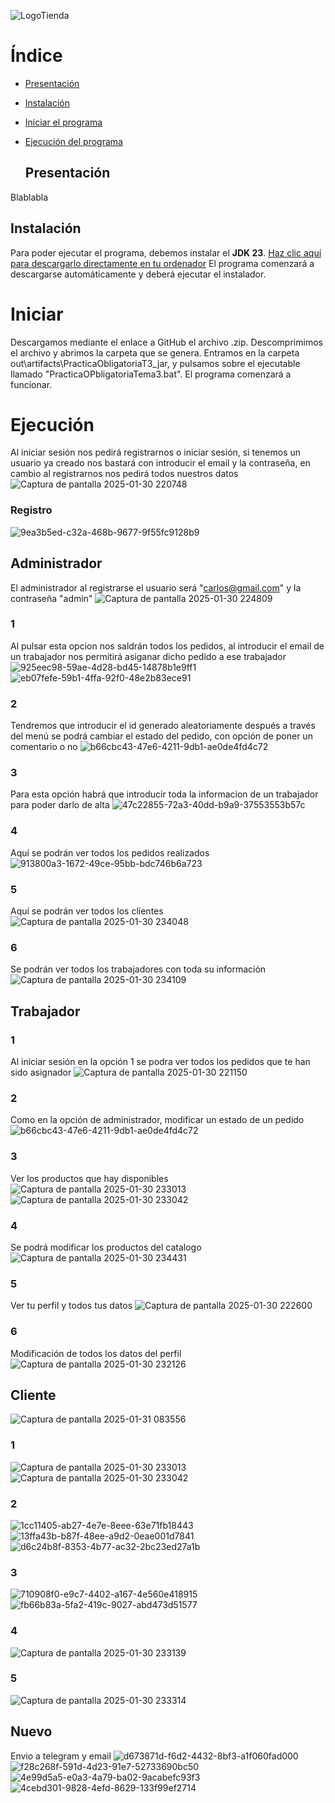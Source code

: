 ![LogoTienda](https://github.com/user-attachments/assets/85028b68-ae5f-441d-998c-aad31c6d186b)

# Índice

- [Presentación](#Presentacion)
- [Instalación](#Instalación)
- [Iniciar el programa](#Iniciar)
- [Ejecución del programa](#Ejecución)

  ## Presentación
Blablabla
  ## Instalación

Para poder ejecutar el programa, debemos instalar el **JDK 23**. [Haz clic aquí para descargarlo directamente en tu ordenador](https://download.oracle.com/java/23/latest/jdk-23_windows-x64_bin.exe) El programa comenzará a descargarse automáticamente y deberá ejecutar el instalador.

# Iniciar
Descargamos mediante el enlace a GitHub el archivo .zip.
Descomprimimos el archivo y abrimos la carpeta que se genera.
Entramos en la carpeta out\artifacts\PracticaObligatoriaT3_jar, y pulsamos sobre el ejecutable llamado "PracticaOPbligatoriaTema3.bat". El programa comenzará a funcionar.

# Ejecución
Al iniciar sesión nos pedirá registrarnos o iniciar sesión, si tenemos un usuario ya creado nos bastará con introducir el email y la contraseña, en cambio al registrarnos nos pedirá todos nuestros datos
![Captura de pantalla 2025-01-30 220748](https://github.com/user-attachments/assets/886e0be3-0bbd-46ee-9fd9-3b98636cd544)
### Registro
![9ea3b5ed-c32a-468b-9677-9f55fc9128b9](https://github.com/user-attachments/assets/69ba7954-1c8d-445d-b902-abe32120ab35)

## Administrador
El administrador al registrarse el usuario será "carlos@gmail.com" y la contraseña "admin"
![Captura de pantalla 2025-01-30 224809](https://github.com/user-attachments/assets/eb53ef3a-afa6-479a-a586-5e845fb55e6c)
### 1
Al pulsar esta opcion nos saldrán todos los pedidos, al introducir el email de un trabajador nos permitirá asiganar dicho pedido a ese trabajador
![925eec98-59ae-4d28-bd45-14878b1e9ff1](https://github.com/user-attachments/assets/23900a96-165b-4f2f-8b52-6fa156a75835)
![eb07fefe-59b1-4ffa-92f0-48e2b83ece91](https://github.com/user-attachments/assets/29625480-ae70-4a46-b54e-93e6dfd2675f)

### 2
Tendremos que introducir el id generado aleatoriamente después a través del menú se podrá cambiar el estado del pedido, con opción de poner un comentario o no
![b66cbc43-47e6-4211-9db1-ae0de4fd4c72](https://github.com/user-attachments/assets/d4ad852b-f632-4ff7-9913-b76dbaa0eed8)

### 3
Para esta opción habrá que introducir toda la informacion de un trabajador para poder darlo de alta
![47c22855-72a3-40dd-b9a9-37553553b57c](https://github.com/user-attachments/assets/8015b1a2-2019-41f0-93cc-952550b4a61e)

### 4
Aquí se podrán ver todos los pedidos realizados
![913800a3-1672-49ce-95bb-bdc746b6a723](https://github.com/user-attachments/assets/387b2a55-1c65-4289-bb5b-3830517514ba)

### 5
Aquí se podrán ver todos los clientes
![Captura de pantalla 2025-01-30 234048](https://github.com/user-attachments/assets/b3b971ed-0155-495a-81c0-e6677a26aaa0)

### 6
Se podrán ver todos los trabajadores con toda su información
![Captura de pantalla 2025-01-30 234109](https://github.com/user-attachments/assets/50fa1505-cd40-48ae-a4a6-daf34df09773)

## Trabajador
### 1
Al iniciar sesión en la opción 1 se podra ver todos los pedidos que te han sido asignador 
![Captura de pantalla 2025-01-30 221150](https://github.com/user-attachments/assets/6488fcba-cf7a-4255-b052-02d50e6f5a82)

### 2
Como en la opción de administrador, modificar un estado de un pedido
![b66cbc43-47e6-4211-9db1-ae0de4fd4c72](https://github.com/user-attachments/assets/77a1c55a-7542-47ac-b22c-e57db3d60be3)

### 3
Ver los productos que hay disponibles
![Captura de pantalla 2025-01-30 233013](https://github.com/user-attachments/assets/0e79d971-04d5-432a-9460-95934a437566)
![Captura de pantalla 2025-01-30 233042](https://github.com/user-attachments/assets/b523044a-7ec6-4c9f-9557-7983d0e11d59)

### 4
Se podrá modificar los productos del catalogo 
![Captura de pantalla 2025-01-30 234431](https://github.com/user-attachments/assets/87a4fa38-e696-465a-9042-aa6678468f5b)

### 5
Ver tu perfil y todos tus datos
![Captura de pantalla 2025-01-30 222600](https://github.com/user-attachments/assets/670c015f-f673-4e31-b566-7e6b97599133)

### 6
Modificación de todos los datos del perfil
![Captura de pantalla 2025-01-30 232126](https://github.com/user-attachments/assets/61553abd-d63d-4416-b766-cd1754efe493)



## Cliente
![Captura de pantalla 2025-01-31 083556](https://github.com/user-attachments/assets/c617ee47-d04c-4b12-8c73-3717d773ced9)

### 1
![Captura de pantalla 2025-01-30 233013](https://github.com/user-attachments/assets/0e79d971-04d5-432a-9460-95934a437566)
![Captura de pantalla 2025-01-30 233042](https://github.com/user-attachments/assets/b523044a-7ec6-4c9f-9557-7983d0e11d59)

### 2
![1cc11405-ab27-4e7e-8eee-63e71fb18443](https://github.com/user-attachments/assets/55cbd7e2-a624-4bb6-9d1b-2ce5e2d76a25)
![13ffa43b-b87f-48ee-a9d2-0eae001d7841](https://github.com/user-attachments/assets/662fd60d-c140-4091-a53a-61474600130a)
![d6c24b8f-8353-4b77-ac32-2bc23ed27a1b](https://github.com/user-attachments/assets/baa5e31d-68c9-4f02-95d9-098640e3a374)

### 3
![710908f0-e9c7-4402-a167-4e560e418915](https://github.com/user-attachments/assets/aa4a66ec-ae61-4a01-bf62-29f99101caeb)
![fb66b83a-5fa2-419c-9027-abd473d51577](https://github.com/user-attachments/assets/68f88fab-7c7d-4e64-9fab-9e11e596c7fa)

### 4
![Captura de pantalla 2025-01-30 233139](https://github.com/user-attachments/assets/2409642c-8c35-467e-9494-b97e55946cd0)

### 5
![Captura de pantalla 2025-01-30 233314](https://github.com/user-attachments/assets/c75d16e2-50e9-4ea0-9a03-283993020bf2)

## Nuevo
Envio a telegram y email
![d673871d-f6d2-4432-8bf3-a1f060fad000](https://github.com/user-attachments/assets/bd65279c-7b53-4f21-bfd9-05110da3d959)
![f28c268f-591d-4d23-91e7-52733690bc50](https://github.com/user-attachments/assets/c83f6999-c38e-42d8-bbff-386f642b518a)
![4e99d5a5-e0a3-4a79-ba02-9acabefc93f3](https://github.com/user-attachments/assets/ce9c882b-3fc8-4083-be98-923938d03c63)
![4cebd301-9828-4efd-8629-133f99ef2714](https://github.com/user-attachments/assets/a33c7096-caa1-43fd-80ca-4d7757820049)
